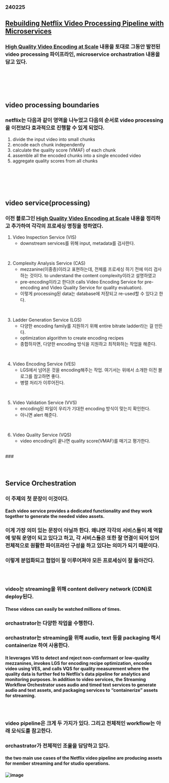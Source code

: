 ### 240225
## [Rebuilding Netflix Video Processing Pipeline with Microservices](https://netflixtechblog.com/rebuilding-netflix-video-processing-pipeline-with-microservices-4e5e6310e359)
### [High Quality Video Encoding at Scale](https://netflixtechblog.com/high-quality-video-encoding-at-scale-d159db052746) 내용을 토대로 그동안 발전된 video processing 파이프라인, microservice orchastration 내용을 담고 있다.
### <br/><br/><br/>

## video processing boundaries
### netflix는 다음과 같이 영역을 나누었고 다음의 순서로 video processing을 이전보다 효과적으로 진행할 수 있게 되었다.
1. divide the input video into small chunks
2. encode each chunk independently
3. calculate the quality score (VMAF) of each chunk
4. assemble all the encoded chunks into a single encoded video
5. aggregate quality scores from all chunks
### <br/><br/><br/>

## video service(processing)
### 이전 블로그인 [High Quality Video Encoding at Scale](https://netflixtechblog.com/high-quality-video-encoding-at-scale-d159db052746) 내용을 정리하고 추가하여 각각의 프로세싱 명칭을 정하였다.
1. Video Inspection Service (VIS)<br/>
    - downstream services를 위해 input, metadata를 검사한다.
<br/>

2. Complexity Analysis Service (CAS)
    - mezzanine(이중층)이라고 표현하는데, 전체를 프로세싱 하기 전에 미리 검사하는 것이다. to understand the content complexity이라고 설명하였고
    - pre-encoding이라고 한다(It calls Video Encoding Service for pre-encoding and Video Quality Service for quality evaluation).
    - 이렇게 processing된 data는 database에 저장되고 re-used할 수 있다고 한다.
<br/>

3. Ladder Generation Service (LGS)
    -  다양한 encoding family를 지원하기 위해 entire bitrate ladder라는 걸 만든다.
    -  optimization algorithm to create encoding recipes
    -  종합하자면, 다양한 encoding 방식을 지원하고 최적화하는 작업을 해준다.
<br/>

4. Video Encoding Service (VES)
    - LGS에서 넘어온 것을 encoding해주는 작업. 여기서는 위에서 소개한 이전 블로그를 참고하면 좋다.
    - 병렬 처리가 이루어진다.
<br/>

5. Video Validation Service (VVS)
    - encoding된 파일이 우리가 기대한 encoding 방식이 맞는지 확인한다.
    - 아니면 alert 해준다.
<br/>

6. Video Quality Service (VQS)
    - video encoding이 끝나면 quality score(VMAF)를 매기고 평가한다.
<br/>
### <br/><br/><br/>

## Service Orchestration
### 이 주제의 첫 문장이 이것이다.
#### Each video service provides a dedicated functionality and they work together to generate the needed video assets.
### 이게 가장 의미 있는 문장이 아닐까 한다. 왜냐면 각각의 서비스들이 제 역할에 맞춰 운영이 되고 있다고 하고, 각 서비스들은 또한 잘 연결이 되어 있어 전체적으로 원활한 파이프라인 구성을 하고 있다는 의미가 되기 때문이다.
### 이렇게 분업화되고 협업이 잘 이루어져야 모든 프로세싱이 잘 돌아간다.
### <br/>

### video는 streaming을 위해 content delivery network (CDN)로 deploy된다.
#### These videos can easily be watched millions of times. 
### orchastrator는 다양한 작업을 수행한다.
### orchastrator는 streaming을 위해 audio, text 등을 packaging 해서 containerize 하여 사용한다.
#### It leverages VIS to detect and reject non-conformant or low-quality mezzanines, invokes LGS for encoding recipe optimization, encodes video using VES, and calls VQS for quality measurement where the quality data is further fed to Netflix’s data pipeline for analytics and monitoring purposes. In addition to video services, the Streaming Workflow Orchestrator uses audio and timed text services to generate audio and text assets, and packaging services to “containerize” assets for streaming.
### <br/>

### video pipeline은 크게 두 가지가 있다. 그리고 전체적인 workflow는 아래 모식도를 참고한다.
### orchastrator가 전체적인 조율을 담당하고 있다.
#### the two main use cases of the Netflix video pipeline are producing assets for member streaming and for studio operations.
#### ![image](https://github.com/Shin-jongwhan/tech_blog/assets/62974484/8dcf6661-47b0-46d3-97ec-4d8fd0418c43)
### <br/>
